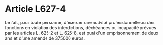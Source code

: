 # Article L627-4

Le fait, pour toute personne, d'exercer une activité professionnelle ou des fonctions en violation des interdictions, déchéances ou incapacité prévues par les articles L. 625-2 et L. 625-8, est puni d'un emprisonnement de deux ans et d'une amende de 375000 euros.